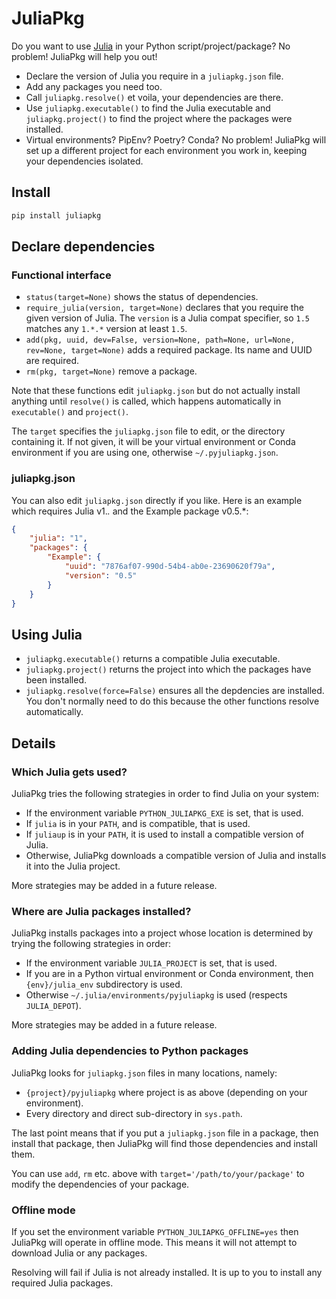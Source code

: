# JuliaPkg

Do you want to use [Julia](https://julialang.org/) in your Python script/project/package?
No problem! JuliaPkg will help you out!
- Declare the version of Julia you require in a `juliapkg.json` file.
- Add any packages you need too.
- Call `juliapkg.resolve()` et voila, your dependencies are there.
- Use `juliapkg.executable()` to find the Julia executable and `juliapkg.project()` to
  find the project where the packages were installed.
- Virtual environments? PipEnv? Poetry? Conda? No problem! JuliaPkg will set up a
  different project for each environment you work in, keeping your dependencies isolated.

## Install

```sh
pip install juliapkg
```

## Declare dependencies

### Functional interface

- `status(target=None)` shows the status of dependencies.
- `require_julia(version, target=None)` declares that you require the given version of
  Julia. The `version` is a Julia compat specifier, so `1.5` matches any `1.*.*` version at
  least `1.5`.
- `add(pkg, uuid, dev=False, version=None, path=None, url=None, rev=None, target=None)`
  adds a required package. Its name and UUID are required.
- `rm(pkg, target=None)` remove a package.

Note that these functions edit `juliapkg.json` but do not actually install anything until
`resolve()` is called, which happens automatically in `executable()` and `project()`.

The `target` specifies the `juliapkg.json` file to edit, or the directory containing it.
If not given, it will be your virtual environment or Conda environment if you are using one,
otherwise `~/.pyjuliapkg.json`.

### juliapkg.json

You can also edit `juliapkg.json` directly if you like. Here is an example which requires
Julia v1.*.* and the Example package v0.5.*:
```json
{
    "julia": "1",
    "packages": {
        "Example": {
            "uuid": "7876af07-990d-54b4-ab0e-23690620f79a",
            "version": "0.5"
        }
    }
}
```

## Using Julia

- `juliapkg.executable()` returns a compatible Julia executable.
- `juliapkg.project()` returns the project into which the packages have been installed.
- `juliapkg.resolve(force=False)` ensures all the depdencies are installed. You don't
  normally need to do this because the other functions resolve automatically.

## Details

### Which Julia gets used?

JuliaPkg tries the following strategies in order to find Julia on your system:
- If the environment variable `PYTHON_JULIAPKG_EXE` is set, that is used.
- If `julia` is in your `PATH`, and is compatible, that is used.
- If `juliaup` is in your `PATH`, it is used to install a compatible version of Julia.
- Otherwise, JuliaPkg downloads a compatible version of Julia and installs it into the
  Julia project.

More strategies may be added in a future release.

### Where are Julia packages installed?

JuliaPkg installs packages into a project whose location is determined by trying the
following strategies in order:
- If the environment variable `JULIA_PROJECT` is set, that is used.
- If you are in a Python virtual environment or Conda environment, then `{env}/julia_env`
  subdirectory is used.
- Otherwise `~/.julia/environments/pyjuliapkg` is used (respects `JULIA_DEPOT`).

More strategies may be added in a future release.

### Adding Julia dependencies to Python packages

JuliaPkg looks for `juliapkg.json` files in many locations, namely:
- `{project}/pyjuliapkg` where project is as above (depending on your environment).
- Every directory and direct sub-directory in `sys.path`.

The last point means that if you put a `juliapkg.json` file in a package, then install
that package, then JuliaPkg will find those dependencies and install them.

You can use `add`, `rm` etc. above with `target='/path/to/your/package'` to modify the
dependencies of your package.

### Offline mode

If you set the environment variable `PYTHON_JULIAPKG_OFFLINE=yes` then JuliaPkg will
operate in offline mode. This means it will not attempt to download Julia or any packages.

Resolving will fail if Julia is not already installed. It is up to you to install any
required Julia packages.
